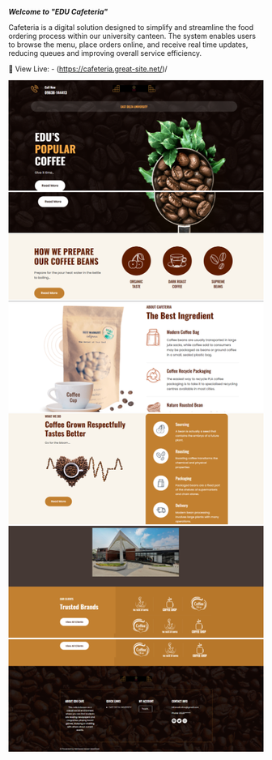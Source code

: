 ***Welcome to "EDU Cafeteria"***

Cafeteria is a digital solution designed to simplify and streamline the food ordering process within our university canteen. The system enables users to browse the menu, place orders online, and receive real time updates, reducing queues and improving overall service efficiency.


📡 View Live: - (https://cafeteria.great-site.net/)/




 ![Image Alt](https://github.com/MofazzelMorshed/Cafeteria/blob/8427192d92f2ec7df631da94fbb6541e1a32d284/appsss/Screenshot.png)
  ![Image Alt](https://github.com/MofazzelMorshed/Cafeteria/blob/8427192d92f2ec7df631da94fbb6541e1a32d284/appsss/Screenshot2.png)
   ![Image Alt](https://github.com/MofazzelMorshed/Cafeteria/blob/8427192d92f2ec7df631da94fbb6541e1a32d284/appsss/Screenshot3.png)
    ![Image Alt](https://github.com/MofazzelMorshed/Cafeteria/blob/8427192d92f2ec7df631da94fbb6541e1a32d284/appsss/Screenshot4.png)
    ![Image Alt](https://github.com/MofazzelMorshed/Cafeteria/blob/8427192d92f2ec7df631da94fbb6541e1a32d284/appsss/Screenshot5.png)
    ![Image Alt](https://github.com/MofazzelMorshed/Cafeteria/blob/8427192d92f2ec7df631da94fbb6541e1a32d284/appsss/Screenshot6.png)
